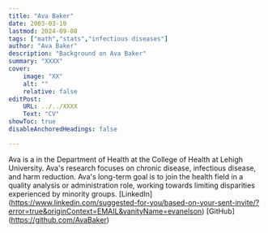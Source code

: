 ```yaml
---
title: "Ava Baker"
date: 2003-03-10
lastmod: 2024-09-08
tags: ["math","stats","infectious diseases"]
author: "Ava Baker"
description: "Background on Ava Baker" 
summary: "XXXX"
cover:
    image: "XX"
    alt: ""
    relative: false
editPost:
    URL: ../../XXXX
    Text: "CV"
showToc: true
disableAnchoredHeadings: false

---
```


Ava is a <Population Health Management major> in the Department of Health at the College of Health at Lehigh University.
Ava's research focuses on chronic disease, infectious disease, and harm reduction.
Ava's long-term goal is to join the health field in a quality analysis or administration role, working towards limiting disparities experienced by minority groups.
[LinkedIn] (https://www.linkedin.com/suggested-for-you/based-on-your-sent-invite/?error=true&originContext=EMAIL&vanityName=evanelson)
[GitHub] (https://github.com/AvaBaker)
